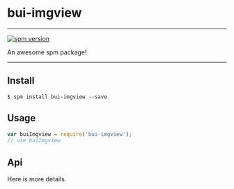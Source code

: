 # bui-imgview

---

[![spm version](http://spmjs.io/badge/bui-imgview)](http://spmjs.io/package/bui-imgview)

An awesome spm package!

---

## Install

```
$ spm install bui-imgview --save
```

## Usage

```js
var buiImgview = require('bui-imgview');
// use buiImgview
```

## Api

Here is more details.

